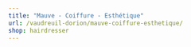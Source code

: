 ```yaml
---
title: "Mauve - Coiffure - Esthétique"
url: /vaudreuil-dorion/mauve-coiffure-esthetique/
shop: hairdresser
---
```

